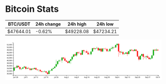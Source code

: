 # Bitcoin Stats

BTC/USDT|24h change|24h high|24h low|
|---|---|---|---|
|$47644.01|-0.62%|$49228.08|$47234.21|

<img src="./chart.svg">

